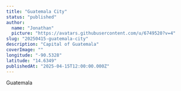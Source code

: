 ```yaml
---
title: "Guatemala City"
status: "published"
author:
  name: "Jonathan"
  picture: "https://avatars.githubusercontent.com/u/6749520?v=4"
slug: "20250415-guatemala-city"
description: "Capital of Guatemala"
coverImage: ""
longitude: "-90.5328"
latitude: "14.6349"
publishedAt: "2025-04-15T12:00:00.000Z"
---
```


Guatemala
